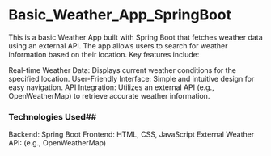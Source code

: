 # Basic_Weather_App_SpringBoot

This is a basic Weather App built with Spring Boot that fetches weather data using an external API. The app allows users to search for weather information based on their location. Key features include:

Real-time Weather Data: Displays current weather conditions for the specified location.
User-Friendly Interface: Simple and intuitive design for easy navigation.
API Integration: Utilizes an external API (e.g., OpenWeatherMap) to retrieve accurate weather information.
### Technologies Used##
Backend: Spring Boot
Frontend: HTML, CSS, JavaScript
External Weather API: (e.g., OpenWeatherMap)
